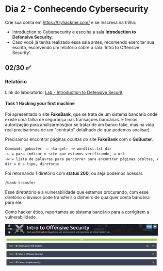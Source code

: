 # Dia 2 - Conhecendo Cybersecurity
Crie sua conta em https://tryhackme.com/ e se Inscreva na trilha:
- Introduction to Cybersecurity e escolha a sala **Introduction to Defensive Security**. 
- Caso você já tenha realizado essa sala antes, recomendo exercitar sua escrita, escrevendo um relatório sobre a sala 'Intro to Offensive Security'.

## 02/30 :white_check_mark:

### Relatório

Link do laboratório: [Lab - Introduction to Defensive Securit](https://tryhackme.com/room/introtooffensivesecurity)

#### Task 1 Hacking your first machine 

Foi apresentado o site **FakeBank**, que se trata de um sistema bancário onde existe uma falha de segurança nas transações bancárias. E temos autorização para analisarmos(por se tratar de um banco fake, mas na vida real precisarimos de um "contrato" detalhado do que podemos analisar)

Precisamos encontrar páginas ocultas do site **FakeBank** com o **GoBuster**. 

```bash
Command: gobuster -u <target> -w wordlist.txt dir
-u = para indicar o site que estamos verificando, a url
-w = lista de palavras para percorrer para encontrar páginas ocultas, é o "dicionário"(wordlist.txt) onde estão as palavras.
dir = é o tipo, diretório
```
Foi retornando 1 diretório com **status 200**, ou seja podemos acessar.

```bash
/bank-transfer
```

Esse diretetório é a vulnerabilidade que estamos procurando, com esse diretório o invasor pode transferir o dinheiro de qualquer conta bancária para ele. 

Como hacker ético, reportamos ao sistema bancário para a corrigirem a vulnerabilidade.

![dia 02](./pics/dia02.png)